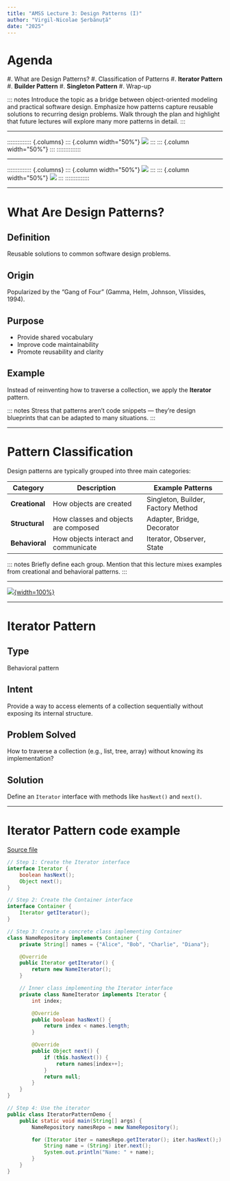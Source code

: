 ```yaml
---
title: "AMSS Lecture 3: Design Patterns (I)"
author: "Virgil-Nicolae Șerbănuță"
date: "2025"
---
```


# Agenda

#. What are Design Patterns?
#. Classification of Patterns
#. **Iterator Pattern**
#. **Builder Pattern**
#. **Singleton Pattern**
#. Wrap-up


::: notes
Introduce the topic as a bridge between object-oriented modeling and practical software design. Emphasize how patterns capture reusable solutions to recurring design problems.
Walk through the plan and highlight that future lectures will explore many more patterns in detail.
:::

---

:::::::::::::: {.columns}
::: {.column width="50%"}
[![](images/lswe-left.PNG)](https://goomics.net/img/2011-11-15_life_of_a_swe.png)
:::
::: {.column width="50%"}
:::
::::::::::::::


---

:::::::::::::: {.columns}
::: {.column width="50%"}
[![](images/lswe-left.PNG)](https://goomics.net/img/2011-11-15_life_of_a_swe.png)
:::
::: {.column width="50%"}
[![](images/lswe-right.PNG)](https://goomics.net/img/2011-11-15_life_of_a_swe.png)
:::
::::::::::::::

---


# What Are Design Patterns?

## Definition

Reusable solutions to common software design problems.

## Origin

Popularized by the “Gang of Four” (Gamma, Helm, Johnson, Vlissides, 1994).

## Purpose

- Provide shared vocabulary
- Improve code maintainability
- Promote reusability and clarity

## Example

Instead of reinventing how to traverse a collection, we apply the **Iterator** pattern.

::: notes
Stress that patterns aren’t code snippets — they’re design blueprints that can be adapted to many situations.
:::

---

# Pattern Classification

Design patterns are typically grouped into three main categories:

| Category | Description | Example Patterns |
|-----------|--------------|------------------|
| **Creational** | How objects are created | Singleton, Builder, Factory Method |
| **Structural** | How classes and objects are composed | Adapter, Bridge, Decorator |
| **Behavioral** | How objects interact and communicate | Iterator, Observer, State |

::: notes
Briefly define each group. Mention that this lecture mixes examples from creational and behavioral patterns.
:::

---

[![](images/oopw.png){width=100%}](https://goomics.net/78)

---

# Iterator Pattern

## Type

Behavioral pattern

## Intent

Provide a way to access elements of a collection sequentially without exposing its internal structure.

## Problem Solved

How to traverse a collection (e.g., list, tree, array) without knowing its implementation?

## Solution

Define an `Iterator` interface with methods like `hasNext()` and `next()`.

---

# Iterator Pattern code example

[Source file](https://github.com/traiansf/traiansf.github.io/blob/main/class/amss2025/curs/code/Iterator.java)

```java
// Step 1: Create the Iterator interface
interface Iterator {
    boolean hasNext();
    Object next();
}

// Step 2: Create the Container interface
interface Container {
    Iterator getIterator();
}

// Step 3: Create a concrete class implementing Container
class NameRepository implements Container {
    private String[] names = {"Alice", "Bob", "Charlie", "Diana"};

    @Override
    public Iterator getIterator() {
        return new NameIterator();
    }

    // Inner class implementing the Iterator interface
    private class NameIterator implements Iterator {
        int index;

        @Override
        public boolean hasNext() {
            return index < names.length;
        }

        @Override
        public Object next() {
            if (this.hasNext()) {
                return names[index++];
            }
            return null;
        }
    }
}

// Step 4: Use the iterator
public class IteratorPatternDemo {
    public static void main(String[] args) {
        NameRepository namesRepo = new NameRepository();

        for (Iterator iter = namesRepo.getIterator(); iter.hasNext();) {
            String name = (String) iter.next();
            System.out.println("Name: " + name);
        }
    }
}
```